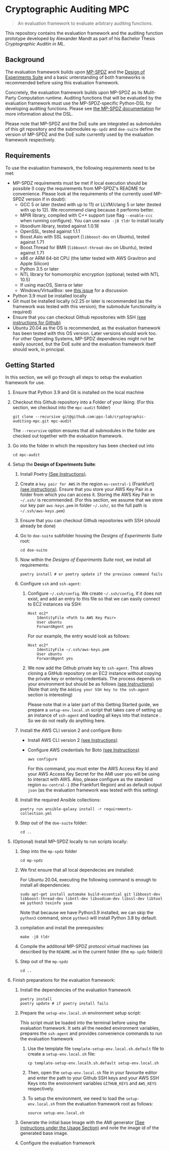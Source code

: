 # Cryptographic Auditing MPC

> An evaluation framework to evaluate arbitrary auditing functions.

This repository contains the evaluation framework and the auditing function prototype
developed by Alexander Mandt as part of his Bachelor Thesis *Cryptographic Auditin in ML*.

## Background

The evaluation framework builds upon [MP-SPDZ](https://github.com/data61/MP-SPDZ/tree/master) and the 
[Design of Experiments Suite](https://github.com/nicolas-kuechler/doe-suite/tree/main) and a basic
unterstanding of both frameworks is recommended before using this evaluation framework.

Concretely, the evaluation framework builds upon MP-SPDZ as its Mulit-Party Computation runtime. 
Auditing functions that will be evaluated by the evaluation framework must use the MP-SPDZ-specific 
Python-DSL for developing auditing functions. Please see  [the MP-SPDZ documentation](https://mp-spdz.readthedocs.io/en/latest/) 
for more information about the DSL.

Please note that MP-SPDZ and the DoE suite are integrated as submodules of this git repository and the 
submodules `mp-spdz` and `doe-suite` define the version of MP-SPDZ and the DoE suite currently used by the evaluation framework
respectively.

## Requirements

To use the evaluation framework, the following requirements need to be met:

+ MP-SPDZ requirements must be met if local execution should be possible (I copy the requirements from MP-SPDZ's README for convenience. Please look at the requirements
of the currently used MP-SPDZ version if in doubt): 
  + GCC 5 or later (tested with up to 11) or LLVM/clang 5 or later (tested with up to 12). We recommend clang because it performs better.
  + MPIR library, compiled with C++ support  (use flag `--enable-ccc` when running configure). You can use `make -j8 tldr` to install locally
  + libsodium library, tested against 1.0.18
  + OpenSSL, tested against 1.1.1
  + Boost.Asio with SSL support (`libboost-dev` on Ubuntu), tested against 1.71
  + Boost.Thread for BMR (`libboost-thread-dev` on Ubuntu), tested against 1.71
  + x86 or ARM 64-bit CPU (the latter tested with AWS Gravitron and Apple Silicon)
  + Python 3.5 or later
  + NTL library for homomorphic encryption (optional; tested with NTL 10.5)
  + If using macOS, Sierra or later
  + Windows/VirtualBox: see [this issue](https://github.com/data61/MP-SPDZ/issues/557) for a discussion
+ Python 3.9 must be installed locally
+ Git must be installed locally (v2.25 or later is recommended (as the framework was tested with this version); the submodule functionality is required)
+ Ensure that you can checkout Github repositories with SSH [(see instructions for Github)](https://docs.github.com/en/authentication/connecting-to-github-with-ssh)
+ Ubuntu 20.04 as the OS is recommended, as the evaluation framework has been tested with this OS version. Later versions should work too.
  For other Operating Systems, MP-SPDZ dependencies might not be easily sourced, but the DoE suite and the evaluation framework itself 
  should work, in principal.

## Getting Started

In this section, we will go through all steps to setup the evaluation framework for use.

1. Ensure that Python 3.9 and Git is installed on the local machine
2. Checkout this Github repository into a Folder of your liking: (For this section, we checkout into the `mpc-audit` folder)
   ```
   git clone --recursive git@github.com:pps-lab/cryptographic-auditing-mpc.git mpc-audit
   ```
   The `--recursive` option ensures that all submodules in the folder are checked out together with the evaluation framework.

3.  Go into the folder in which the repository has been checked out into
    ```
    cd mpc-audit
    ```
4. Setup the **Design of Experiments Suite**:
   1. Install Poetry [(See Instructions)](https://python-poetry.org/docs/).
   2. Create a `key pair for AWS` in the region `eu-central-1` (Frankfurt) [(see instructions)](https://docs.aws.amazon.com/servicecatalog/latest/adminguide/getstarted-keypair.html). Ensure that you store your AWS Key Pair in a folder from which you can access it.
   Storing the AWS Key Pair in `~/.ssh/` is recommended. (For this section, we assume that we store our key pair `aws-keys.pem` in 
   folder `~/.ssh/`, so the full path is `~/.ssh/aws-keys.pem`)
   3. Ensure that you can checkout Github repositories with SSH (should already be done)
   4. Go to `doe-suite` subfolder housing the *Designs of Experiments Suite* root:
      ```
      cd doe-suite
      ```
   5. Now within the  *Designs of Experiments Suite* root, we install all requirements:
      ```
      poetry install # or poetry update if the previous command fails
      ```
   6. Configure `ssh` and `ssh-agent`:
      
      1. Configure `~/.ssh/config`. We create `~/.ssh/config`, if it does not exist, and add an entry to this file so that we can easily connect to EC2 instances via SSH:
         ```
         Host ec2*
             IdentityFile <Path to AWS Key Pair>
             User ubuntu
             ForwardAgent yes
         ``` 
         For our example, the entry would look as follows:
         ```
         Host ec2*
             IdentityFile ~/.ssh/aws-keys.pem
             User ubuntu
             ForwardAgent yes
         ```
      2. We now add the Github private key to `ssh-agent`. This allows cloning a GitHub repository on an EC2 instance
         without copying the private key or entering credentials. The process depends on your environment but should be
         as follows [(see Instructions)](https://docs.github.com/en/authentication/connecting-to-github-with-ssh/generating-a-new-ssh-key-and-adding-it-to-the-ssh-agent) (Note that only the `Adding your SSH key to the ssh-agent` section is interesting)

         Please note that in a later part of this Getting Started guide, we prepare a `setup-env.local.sh` script that
         takes care of setting up an instance of `ssh-agent` and loading all keys into that instance . So we do not really do anything here. 
      
   7. Install the AWS CLI version 2 and configure Boto:
      + Install AWS CLI version 2 [(see Instructions)](https://docs.aws.amazon.com/cli/latest/userguide/getting-started-install.html)
      + Configure AWS credentials for Boto [(see Instructions)](https://boto3.amazonaws.com/v1/documentation/api/latest/guide/quickstart.html)
        ```
        aws configure
        ```

        For this command, you must enter the AWS Access Key Id and your AWS Access Key Secret for the AMI user you will be using
        to interact with AWS. Also, please configure as the standard region `eu-central-1` (the Frankfurt Region) and as default
        output `json` (as the evaluation framework was tested with this setting)
   
   8. Install the required Ansible collections:
      ```
      poetry run ansible-galaxy install -r requirements-collection.yml
      ``` 
   9. Step out of the `doe-suite` folder:
      ```
      cd ..
      ``` 

5. (Optional) Install MP-SPDZ locally to run scripts locally:
   1. Step into the `mp-spdz` folder
      ```
      cd mp-spdz
      ```


   2. We first ensure that all local dependecies are installed:
      
      For Ubuntu 20.04, executing the following command is enough to install all dependencies:
      ```
      sudo apt-get install automake build-essential git libboost-dev libboost-thread-dev libntl-dev libsodium-dev libssl-dev libtool m4 python3 texinfo yasm
      ```

      Note that because we have Python3.9 installed, we can skip the `python3` command, since `python3` will install 
      Python 3.8 by default.
   2. compilation and install the prerequisites:
      ```
      make -j8 tldr
      ```
   3. Compile the additonal MP-SPDZ protocol virtual machines (as described by the `README.md` in the current folder (the `mp-spdz` folder))
   4. Step out of the `mp-spdz`
      ```
      cd ..
      ```

6. Finish preparations for the evaluation framework:
   1. Install the dependencies of the evaluation framework
      ```
      poetry install 
      poetry update # if poetry install fails
      ```


   2. Prepare the `setup-env.local.sh` environment setup script:

      This script must be loaded into the terminal before using the evaluation framework. 
      It sets all the needed environment variables, prepares the `ssh-agent` and provides convenience commands to run the
      evaluation framework

      1. Use the template file `template-setup-env.local.sh.default` file to create a `setup-env.local.sh` file:
         ```
         cp template-setup-env.localh.sh.default setup-env.local.sh
         ``` 
      2. Then, open the `setup-env.local.sh` file in your favourite editor and enter the path to your
         Github SSH keys and your AWS SSH Keys into the environment variables `GITHUB_KEYS` and `AWS_KEYS` respectively.
      
      3. To setup the environment, we need to load the `setup-env.local.sh` from the evaluation framework root as follows:
         ```
         source setup-env.local.sh
         ```
   3. Generate the initial base Image with the AMI generator [(See instructions under the Usage Section)](./ansible-utils/ami-generator/README.md) and note the image id of the generated base image.

   

   4. Configure the evaluation framework
         

      


    

             


